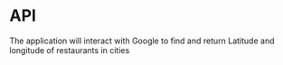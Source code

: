 # API
The application will interact with Google to find and return Latitude and longitude of restaurants in cities
